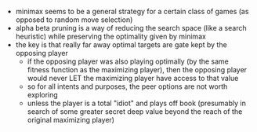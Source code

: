 * minimax seems to be a general strategy for a certain class of games (as opposed to random move selection)
* alpha beta pruning is a way of reducing the search space (like a search heuristic) while preserving the optimality given by minimax
* the key is that really far away optimal targets are gate kept by the opposing player
  * if the opposing player was also playing optimally (by the same fitness function as the maximizing player), then the opposing player would never LET the maximizing player have access to that value
  * so for all intents and purposes, the peer options are not worth exploring
  * unless the player is a total "idiot" and plays off book (presumably in search of some greater secret deep value beyond the reach of the original maximizing player)
